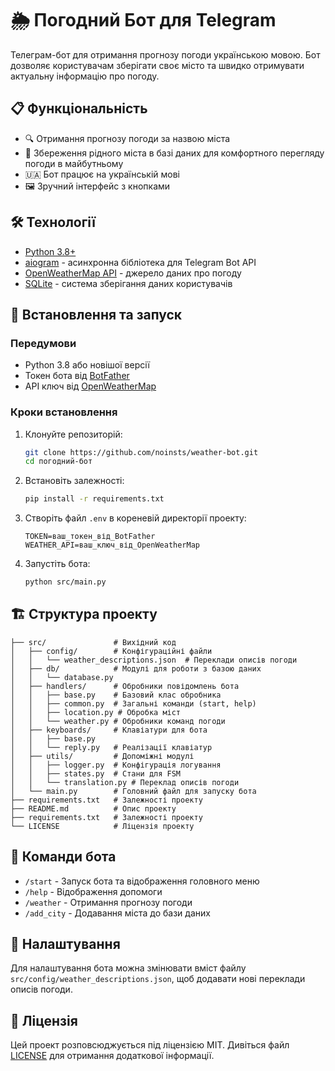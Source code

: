 # 🌦️ Погодний Бот для Telegram

Телеграм-бот для отримання прогнозу погоди українською мовою. Бот дозволяє користувачам зберігати своє місто та швидко отримувати актуальну інформацію про погоду.

## 📋 Функціональність

- 🔍 Отримання прогнозу погоди за назвою міста
- 💾 Збереження рідного міста в базі даних для комфортного перегляду погоди в майбутньому
- 🇺🇦 Бот працює на українській мові
- 🖼️ Зручний інтерфейс з кнопками

## 🛠️ Технології

- [Python 3.8+](https://python.org/)
- [aiogram](https://github.com/aiogram/aiogram) - асинхронна бібліотека для Telegram Bot API
- [OpenWeatherMap API](https://openweathermap.org/api) - джерело даних про погоду
- [SQLite](https://docs.python.org/3.12/library/sqlite3.html) - система зберігання даних користувачів

## 🚀 Встановлення та запуск

### Передумови

- Python 3.8 або новішої версії
- Токен бота від [BotFather](https://t.me/BotFather)
- API ключ від [OpenWeatherMap](https://openweathermap.org/api)

### Кроки встановлення

1. Клонуйте репозиторій:
   ```bash
   git clone https://github.com/noinsts/weather-bot.git
   cd погодний-бот
   ```

2. Встановіть залежності:
   ```bash
   pip install -r requirements.txt
   ```

3. Створіть файл `.env` в кореневій директорії проекту:
   ```
   TOKEN=ваш_токен_від_BotFather
   WEATHER_API=ваш_ключ_від_OpenWeatherMap
   ```

4. Запустіть бота:
   ```bash
   python src/main.py
   ```

## 🏗️ Структура проекту

```
├── src/               # Вихідний код
│   ├── config/        # Конфігураційні файли
│   │   └── weather_descriptions.json  # Переклади описів погоди
│   ├── db/            # Модулі для роботи з базою даних
│   │   └── database.py
│   ├── handlers/      # Обробники повідомлень бота
│   │   ├── base.py    # Базовий клас обробника
│   │   ├── common.py  # Загальні команди (start, help)
│   │   ├── location.py # Обробка міст
│   │   └── weather.py # Обробники команд погоди
│   ├── keyboards/     # Клавіатури для бота
│   │   ├── base.py
│   │   └── reply.py   # Реалізації клавіатур
│   ├── utils/         # Допоміжні модулі
│   │   ├── logger.py  # Конфігурація логування
│   │   ├── states.py  # Стани для FSM
│   │   └── translation.py # Переклад описів погоди
│   └── main.py        # Головний файл для запуску бота
├── requirements.txt   # Залежності проекту
├── README.md          # Опис проекту
├── requirements.txt   # Залежності проекту
└── LICENSE            # Ліцензія проекту
```

## 🤖 Команди бота

- `/start` - Запуск бота та відображення головного меню
- `/help` - Відображення допомоги
- `/weather` - Отримання прогнозу погоди
- `/add_city` - Додавання міста до бази даних

## 🔧 Налаштування

Для налаштування бота можна змінювати вміст файлу `src/config/weather_descriptions.json`, щоб додавати нові переклади описів погоди.

## 📜 Ліцензія

Цей проект розповсюджується під ліцензією MIT. Дивіться файл [LICENSE](LICENSE) для отримання додаткової інформації.